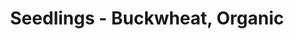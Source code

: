 ---
title: Seedlings - Buckwheat, Organic
price: $15.72
description: Fusce posuere felis sed lacus. Morbi sem mauris, laoreet ut, rhoncus aliquet, pulvinar sed, nisl. Nunc rhoncus dui vel sem.
image: https://dummyimage.com/100x250.png/5fa2dd/ffffff
---